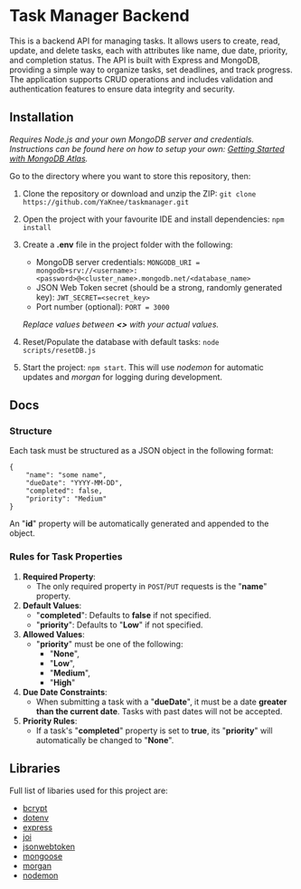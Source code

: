 # Task Manager Backend

This is a backend API for managing tasks. It allows users to create, read, update, and delete tasks, each with attributes like name, due date, priority, and completion status. The API is built with Express and MongoDB, providing a simple way to organize tasks, set deadlines, and track progress. The application supports CRUD operations and includes validation and authentication features to ensure data integrity and security.

## Installation
_Requires Node.js and your own MongoDB server and credentials. Instructions can be found here on how to setup your own: [Getting Started with MongoDB Atlas](https://www.youtube.com/watch?v=bBA9rUdqmgY)._

Go to the directory where you want to store this repository, then:
1. Clone the repository or download and unzip the ZIP: `git clone https://github.com/YaKnee/taskmanager.git`
2. Open the project with your favourite IDE and install dependencies: `npm install`
3. Create a __.env__ file in the project folder with the following:
    - MongoDB server credentials: `MONGODB_URI = mongodb+srv://<username>:<password>@<cluster_name>.mongodb.net/<database_name>`
    - JSON Web Token secret (should be a strong, randomly generated key): `JWT_SECRET=<secret_key>`
    - Port number (optional): `PORT = 3000`

    _Replace values between __<>__ with your actual values._

4. Reset/Populate the database with default tasks: `node scripts/resetDB.js`
5. Start the project: `npm start`. This will use _nodemon_ for automatic updates and _morgan_ for logging during development.

## Docs

### Structure 
Each task must be structured as a JSON object in the following format:
``` 
{
    "name": "some name",
    "dueDate": "YYYY-MM-DD",
    "completed": false,
    "priority": "Medium"
}
```
An "__id__" property will be automatically generated and appended to the object.

### Rules for Task Properties
1. __Required Property__:
    - The only required property in `POST`/`PUT` requests is the "__name__" property.
2. __Default Values__:
    - "__completed__": Defaults to __false__ if not specified.
    - "__priority__": Defaults to "__Low__" if not specified.
3. __Allowed Values__:
    - "__priority__" must be one of the following:
        - "__None__",
        - "__Low__",
        - "__Medium__",
        - "__High__"
4. __Due Date Constraints__:
    - When submitting a task with a "__dueDate__", it must be a date __greater than the current date__. Tasks with past dates will not be accepted.
5. __Priority Rules__:
    - If a task's "__completed__" property is set to __true__, its "__priority__" will automatically be changed to "__None__".

## Libraries

Full list of libaries used for this project are:
- [bcrypt](https://www.npmjs.com/package/bcrypt)
- [dotenv](https://www.dotenv.org/docs/)
- [express](https://expressjs.com/en/4x/api.html)
- [joi](https://joi.dev/api/?v=17.13.3)
- [jsonwebtoken](https://jwt.io/introduction)
- [mongoose](https://mongoosejs.com/docs/index.html)
- [morgan](https://github.com/expressjs/morgan#readme)
- [nodemon](https://github.com/remy/nodemon)